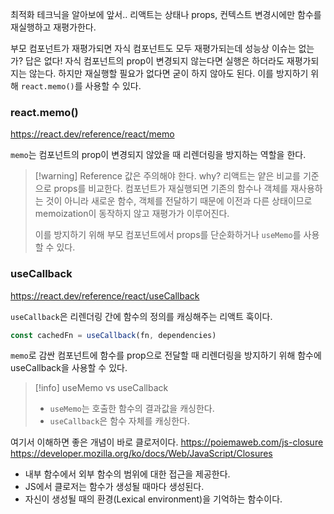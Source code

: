 최적화 테크닉을 알아보에 앞서..
리액트는 상태나 props, 컨텍스트 변경시에만 함수를 재실행하고 재평가한다.

부모 컴포넌트가 재평가되면 자식 컴포넌트도 모두 재평가되는데 성능상 이슈는 없는가?
답은 없다! 자식 컴포넌트의 prop이 변경되지 않는다면 실행은 하더라도 재평가되지는 않는다.
하지만 재실행할 필요가 없다면 굳이 하지 않아도 된다.
이를 방지하기 위해 `react.memo()`를 사용할 수 있다.

### react.memo()
https://react.dev/reference/react/memo

`memo`는 컴포넌트의 prop이 변경되지 않았을 때 리렌더링을 방지하는 역할을 한다.

> [!warning] Reference 값은 주의해야 한다.
> why? 리액트는 얕은 비교를 기준으로 props를 비교한다. 컴포넌트가 재실행되면 기존의 함수나 객체를 재사용하는 것이 아니라 새로운 함수, 객체를 전달하기 때문에 이전과 다른 상태이므로 memoization이 동작하지 않고 재평가가 이루어진다.
> 
> 이를 방지하기 위해 부모 컴포넌트에서 props를 단순화하거나 `useMemo`를 사용할 수 있다.


### useCallback
https://react.dev/reference/react/useCallback

`useCallback`은 리렌더링 간에 함수의 정의를 캐싱해주는 리액트 훅이다.
```javascript
const cachedFn = useCallback(fn, dependencies)
```

`memo`로 감싼 컴포넌트에 함수를 prop으로 전달할 때 리렌더링을 방지하기 위해 함수에 useCallback을 사용할 수 있다.

>[!info] useMemo vs useCallback
>- `useMemo`는 호출한 함수의 결과값을 캐싱한다.
>- `useCallback`은 함수 자체를 캐싱한다.

여기서 이해하면 좋은 개념이 바로 클로저이다.
https://poiemaweb.com/js-closure
https://developer.mozilla.org/ko/docs/Web/JavaScript/Closures
- 내부 함수에서 외부 함수의 범위에 대한 접근을 제공한다.
- JS에서 클로저는 함수가 생성될 때마다 생성된다.
- 자신이 생성될 때의 환경(Lexical environment)을 기억하는 함수이다.